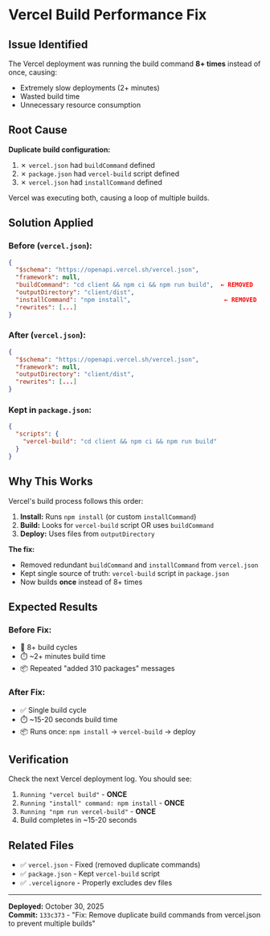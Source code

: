 # Vercel Build Performance Fix

## Issue Identified
The Vercel deployment was running the build command **8+ times** instead of once, causing:
- Extremely slow deployments (2+ minutes)
- Wasted build time
- Unnecessary resource consumption

## Root Cause
**Duplicate build configuration:**

1. ✗ `vercel.json` had `buildCommand` defined
2. ✗ `package.json` had `vercel-build` script defined
3. ✗ `vercel.json` had `installCommand` defined

Vercel was executing both, causing a loop of multiple builds.

## Solution Applied

### Before (`vercel.json`):
```json
{
  "$schema": "https://openapi.vercel.sh/vercel.json",
  "framework": null,
  "buildCommand": "cd client && npm ci && npm run build",  ← REMOVED
  "outputDirectory": "client/dist",
  "installCommand": "npm install",                          ← REMOVED
  "rewrites": [...]
}
```

### After (`vercel.json`):
```json
{
  "$schema": "https://openapi.vercel.sh/vercel.json",
  "framework": null,
  "outputDirectory": "client/dist",
  "rewrites": [...]
}
```

### Kept in `package.json`:
```json
{
  "scripts": {
    "vercel-build": "cd client && npm ci && npm run build"
  }
}
```

## Why This Works

Vercel's build process follows this order:
1. **Install:** Runs `npm install` (or custom `installCommand`)
2. **Build:** Looks for `vercel-build` script OR uses `buildCommand`
3. **Deploy:** Uses files from `outputDirectory`

**The fix:**
- Removed redundant `buildCommand` and `installCommand` from `vercel.json`
- Kept single source of truth: `vercel-build` script in `package.json`
- Now builds **once** instead of 8+ times

## Expected Results

### Before Fix:
- 🔴 8+ build cycles
- ⏱️ ~2+ minutes build time
- 📦 Repeated "added 310 packages" messages

### After Fix:
- ✅ Single build cycle
- ⏱️ ~15-20 seconds build time
- 📦 Runs once: `npm install` → `vercel-build` → deploy

## Verification

Check the next Vercel deployment log. You should see:
1. `Running "vercel build"` - **ONCE**
2. `Running "install" command: npm install` - **ONCE**
3. `Running "npm run vercel-build"` - **ONCE**
4. Build completes in ~15-20 seconds

## Related Files
- ✅ `vercel.json` - Fixed (removed duplicate commands)
- ✅ `package.json` - Kept `vercel-build` script
- ✅ `.vercelignore` - Properly excludes dev files

---

**Deployed:** October 30, 2025  
**Commit:** `133c373` - "Fix: Remove duplicate build commands from vercel.json to prevent multiple builds"
